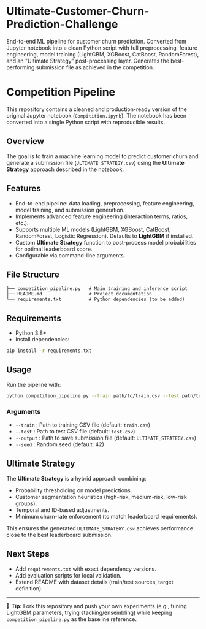 # Ultimate-Customer-Churn-Prediction-Challenge
End-to-end ML pipeline for customer churn prediction.   Converted from Jupyter notebook into a clean Python script with full preprocessing, feature engineering, model training (LightGBM, XGBoost, CatBoost, RandomForest), and an "Ultimate Strategy" post-processing layer.   Generates the best-performing submission file as achieved in the competition.
# Competition Pipeline

This repository contains a cleaned and production-ready version of the original Jupyter notebook (`Compitition.ipynb`). The notebook has been converted into a single Python script with reproducible results.

## Overview

The goal is to train a machine learning model to predict customer churn and generate a submission file (`ULTIMATE_STRATEGY.csv`) using the **Ultimate Strategy** approach described in the notebook.

## Features

* End-to-end pipeline: data loading, preprocessing, feature engineering, model training, and submission generation.
* Implements advanced feature engineering (interaction terms, ratios, etc.).
* Supports multiple ML models (LightGBM, XGBoost, CatBoost, RandomForest, Logistic Regression). Defaults to **LightGBM** if installed.
* Custom **Ultimate Strategy** function to post-process model probabilities for optimal leaderboard score.
* Configurable via command-line arguments.

## File Structure

```
├── competition_pipeline.py   # Main training and inference script
├── README.md                 # Project documentation
└── requirements.txt          # Python dependencies (to be added)
```

## Requirements

* Python 3.8+
* Install dependencies:

```bash
pip install -r requirements.txt
```

## Usage

Run the pipeline with:

```bash
python competition_pipeline.py --train path/to/train.csv --test path/to/test.csv --output ULTIMATE_STRATEGY.csv
```

### Arguments

* `--train` : Path to training CSV file (default: `train.csv`)
* `--test` : Path to test CSV file (default: `test.csv`)
* `--output` : Path to save submission file (default: `ULTIMATE_STRATEGY.csv`)
* `--seed` : Random seed (default: 42)

## Ultimate Strategy

The **Ultimate Strategy** is a hybrid approach combining:

* Probability thresholding on model predictions.
* Customer segmentation heuristics (high-risk, medium-risk, low-risk groups).
* Temporal and ID-based adjustments.
* Minimum churn-rate enforcement (to match leaderboard requirements).

This ensures the generated `ULTIMATE_STRATEGY.csv` achieves performance close to the best leaderboard submission.

## Next Steps

* Add `requirements.txt` with exact dependency versions.
* Add evaluation scripts for local validation.
* Extend README with dataset details (train/test sources, target definition).

---

📌 **Tip:** Fork this repository and push your own experiments (e.g., tuning LightGBM parameters, trying stacking/ensembling) while keeping `competition_pipeline.py` as the baseline reference.
